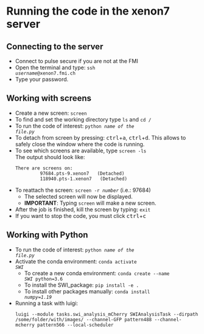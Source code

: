 # Running the code in the xenon7 server
## Connecting to the server
- Connect to pulse secure if you are not at the FMI
- Open the terminal and type: <code>ssh <i>username</i>@xenon7.fmi.ch</code>
- Type your password.

## Working with screens
- Create a new screen: <code>screen</code>
- To find and set the working directory type <code>ls</code> and <code>cd /</code>
- To run the code of interest: <code>python <i>name of the file.py</i></code>
- To detach from screen by pressing: <kbd>ctrl</kbd>+<kbd>a</kbd>,  <kbd>ctrl</kbd>+<kbd>d</kbd>. This allows to safely close the window where the code is running.
- To see which screens are available, type <code>screen -ls</code> <br>
The output should look like:
  ```
  There are screens on: 
           97684.pts-9.xenon7   (Detached)
           118940.pts-1.xenon7   (Detached)
  ```
- To reattach the screen: <code>screen -r <i>number</i></code> (i.e.: 97684)
  - The selected screen will now be displayed. <br>
  - **IMPORTANT**: Typing <code>screen</code> will make a new screen.
- After the job is finished, kill the screen by typing: <code>exit</code>
- If you want to stop the code, you must click <kbd>ctrl</kbd>+<kbd>c</kbd>
  
## Working with Python 
- To run the code of interest: <code>python <i>name of the file.py</i></code>
- Activate the conda environment: <code>conda activate <i>SWI</i></code>
  - To create a new conda environment: <code>conda create --name <i>SWI</i> python=3.6</code>
  - To install the SWI_package: <code>pip install -e .</code>
  - To install other packages manually: <code>conda install <i>numpy=1.19</i></code>
- Running a task with luigi:
  ```
  luigi --module tasks.swi_analysis_mCherry SWIAnalysisTask --dirpath /some/folder/with/images/ --channel-GFP pattern488 --channel-mcherry pattern566 --local-scheduler
  ```
